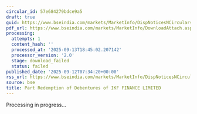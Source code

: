 ```yaml
---
circular_id: 57e684279bdce9a5
draft: true
guid: https://www.bseindia.com/markets/MarketInfo/DispNoticesNCirculars.aspx?Noticeid={76A69745-F76C-464A-84EA-F0E4A5D76A82}&noticeno=20250912-20&dt=09/12/2025&icount=20&totcount=103&flag=0
pdf_url: https://www.bseindia.com/markets/MarketInfo/DownloadAttach.aspx?id=20250912-20&attachedId=
processing:
  attempts: 1
  content_hash: ''
  processed_at: '2025-09-13T18:45:02.207142'
  processor_version: '2.0'
  stage: download_failed
  status: failed
published_date: '2025-09-12T07:34:20+00:00'
rss_url: https://www.bseindia.com/markets/MarketInfo/DispNoticesNCirculars.aspx?Noticeid={76A69745-F76C-464A-84EA-F0E4A5D76A82}&noticeno=20250912-20&dt=09/12/2025&icount=20&totcount=103&flag=0
source: bse
title: Part Redemption of Debentures of IKF FINANCE LIMITED
---
```


Processing in progress...